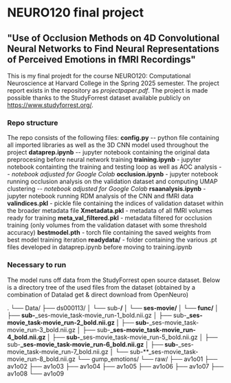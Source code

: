 # NEURO120 final project

## "Use of Occlusion Methods on 4D Convolutional Neural Networks to Find Neural Representations of Perceived Emotions in fMRI Recordings"

This is my final projedt for the course NEURO120: Computational Neuroscience at Harvard College in the Spring 2025 semester. The project report exists in the repository as *projectpaper.pdf*. The project is made possible thanks to the StudyForrest dataset available publicly on https://www.studyforrest.org/.

### Repo structure
The repo consists of the following files:
**config.py** -- python file containing all imported libraries as well as the 3D CNN model used throughout the project
**dataprep.ipynb** -- jupyter notebook containing the original data preprocesing before neural network training
**training.ipynb** - jupyter notebook containting the training and testing loop as well as AOC analysis -- *notebook adjusted for Google Colab*
**occlusion.ipynb** - jupyter notebook running occlusion analysis on the validation dataset and computing UMAP clustering -- *notebook adjusted for Google Colab*
**rsaanalysis.ipynb** - jupyter notebook running RDM analysis of the CNN and fMRI data
**valindices.pkl** - pickle file containing the indices of validation dataset within the broader metadata file
**Xmetadata.pkl** - metadata of all fMRI volumes ready for training
**meta_val_filtered.pkl** - metadata filtered for occlusion training (only volumes from the validation dataset with some threshold accuracy)
**bestmodel.pth** - torch file containing the saved weights from best model training iteration
**readydata/** - folder containing the various .pt files developed in dataprep.ipynb before moving to training.ipynb

### Necessary to run
The model runs off data from the StudyForrest open source dataset. Below is a directory tree of the used files from the dataset (obtained by a combination of Datalad get & direct download from OpenNeuro)

.
└── Data/
    ├── ds000113/
    │   └── sub-**/
    │       └── ses-movie/
    │           └── func/
    │               ├── sub-**_ses-movie_task-movie_run-1_bold.nii.gz
    │               ├── sub-**_ses-movie_task-movie_run-2_bold.nii.gz
    │               ├── sub-**_ses-movie_task-movie_run-3_bold.nii.gz
    │               ├── sub-**_ses-movie_task-movie_run-4_bold.nii.gz
    │               ├── sub-**_ses-movie_task-movie_run-5_bold.nii.gz
    │               ├── sub-**_ses-movie_task-movie_run-6_bold.nii.gz
    │               ├── sub-**_ses-movie_task-movie_run-7_bold.nii.gz
    │               └── sub-**_ses-movie_task-movie_run-8_bold.nii.gz
    └── gump_emotions/
        └── raw/
            ├── av1o01
            ├── av1o02
            ├── av1o03
            ├── av1o04
            ├── av1o05
            ├── av1o06
            ├── av1o07
            ├── av1o08
            └── av1o09


